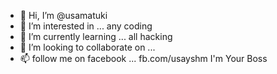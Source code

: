 - 👋 Hi, I’m @usamatuki
- 👀 I’m interested in ... any coding 
- 🌱 I’m currently learning ... all hacking 
- 💞️ I’m looking to collaborate on ...
- 📫 follow me on facebook  ... fb.com/usayshm
 I'm Your Boss
<!---
usamatuki/usamatuki is a ✨ special ✨ repository because its `README.md` (this file) appears on your GitHub profile.
You can click the Preview link to take a look at your changes.
--->
